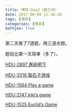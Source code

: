 ```yaml
---
title: 博弈-Day2（施工中）
date: 2017-08-09 12:30:10
tags: [博弈]
categories: [博弈]
mathjax: true
---
```


第二天做了7道题，两三道水题。

<!-- more -->

题目比第一天简单（多了）。

[HDU-2897 邂逅明下](https://500kg.github.io/GameTheory/HDU-2897%20%E9%82%82%E9%80%85%E6%98%8E%E4%B8%8B/)

[HDU-2516 取石子游戏](https://500kg.github.io/GameTheory/HDU-2516%20%E5%8F%96%E7%9F%B3%E5%AD%90%E6%B8%B8%E6%88%8F/)

[HDU-1564 Play a game](https://500kg.github.io/GameTheory/HDU-1564%20Play%20a%20game/)

[HDU-2147 kiki’s game](https://500kg.github.io/GameTheory/HDU-2147%20kiki's%20game/)

[HDU-1525 Euclid’s Game](https://500kg.github.io/GameTheory/HDU-1525%20Euclid's%20Game/)